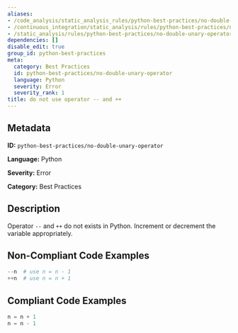 ```yaml
---
aliases:
- /code_analysis/static_analysis_rules/python-best-practices/no-double-unary-operator
- /continuous_integration/static_analysis/rules/python-best-practices/no-double-unary-operator
- /static_analysis/rules/python-best-practices/no-double-unary-operator
dependencies: []
disable_edit: true
group_id: python-best-practices
meta:
  category: Best Practices
  id: python-best-practices/no-double-unary-operator
  language: Python
  severity: Error
  severity_rank: 1
title: do not use operator -- and ++
---
```

<!--  SOURCED FROM https://github.com/DataDog/datadog-static-analyzer-rule-docs -->


## Metadata
**ID:** `python-best-practices/no-double-unary-operator`

**Language:** Python

**Severity:** Error

**Category:** Best Practices

## Description
Operator `--` and `++` do not exists in Python. Increment or decrement the variable appropriately.

## Non-Compliant Code Examples
```python
--n  # use n = n - 1
++n  # use n = n + 1

```

## Compliant Code Examples
```python
n = n + 1
n = n - 1
```
